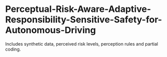 # Perceptual-Risk-Aware-Adaptive-Responsibility-Sensitive-Safety-for-Autonomous-Driving
Includes synthetic data, perceived risk levels, perception rules and partial coding.
